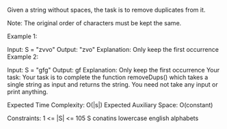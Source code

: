 Given a string without spaces, the task is to remove duplicates from it.

Note: The original order of characters must be kept the same. 

Example 1:

Input: S = "zvvo"
Output: "zvo"
Explanation: Only keep the first
occurrence
Example 2:

Input: S = "gfg"
Output: gf
Explanation: Only keep the first
occurrence
Your task:
Your task is to complete the function removeDups() which takes a single string as input and returns the string. You need not take any input or print anything.
 

Expected Time Complexity: O(|s|)
Expected Auxiliary Space: O(constant)

Constraints:
1 <= |S| <= 105
S conatins lowercase english alphabets